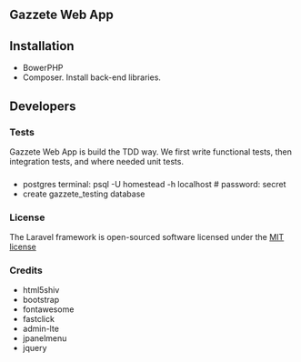 ## Gazzete Web App

## Installation
- BowerPHP
- Composer. Install back-end libraries.

## Developers
### Tests
Gazzete Web App is build the TDD way. We first write functional tests, then integration tests, and where needed unit tests.
###
- postgres terminal: psql -U homestead -h localhost # password: secret
- create gazzete_testing database


### License

The Laravel framework is open-sourced software licensed under the [MIT license](http://opensource.org/licenses/MIT)

### Credits
- html5shiv
- bootstrap
- fontawesome 
- fastclick 
- admin-lte
- jpanelmenu
- jquery
